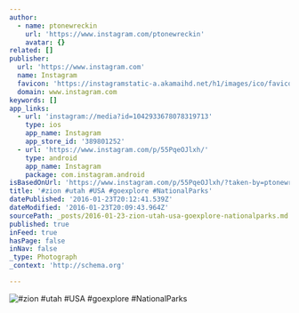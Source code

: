 ```yaml
---
author:
  - name: ptonewreckin
    url: 'https://www.instagram.com/ptonewreckin'
    avatar: {}
related: []
publisher:
  url: 'https://www.instagram.com'
  name: Instagram
  favicon: 'https://instagramstatic-a.akamaihd.net/h1/images/ico/favicon.ico/7cdab0872b15.ico'
  domain: www.instagram.com
keywords: []
app_links:
  - url: 'instagram://media?id=1042933678078319713'
    type: ios
    app_name: Instagram
    app_store_id: '389801252'
  - url: 'https://www.instagram.com/p/55PqeOJlxh/'
    type: android
    app_name: Instagram
    package: com.instagram.android
isBasedOnUrl: 'https://www.instagram.com/p/55PqeOJlxh/?taken-by=ptonewreckin'
title: '#zion #utah #USA #goexplore #NationalParks'
datePublished: '2016-01-23T20:12:41.539Z'
dateModified: '2016-01-23T20:09:43.964Z'
sourcePath: _posts/2016-01-23-zion-utah-usa-goexplore-nationalparks.md
published: true
inFeed: true
hasPage: false
inNav: false
_type: Photograph
_context: 'http://schema.org'

---
```

![&num;zion &num;utah &num;USA &num;goexplore &num;NationalParks](https://scontent.cdninstagram.com/hphotos-xat1/t51.2885-15/s640x640/sh0.08/e35/11356900_513611748790336_1597310211_n.jpg)
